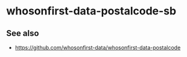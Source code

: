 # whosonfirst-data-postalcode-sb

## See also

* https://github.com/whosonfirst-data/whosonfirst-data-postalcode
